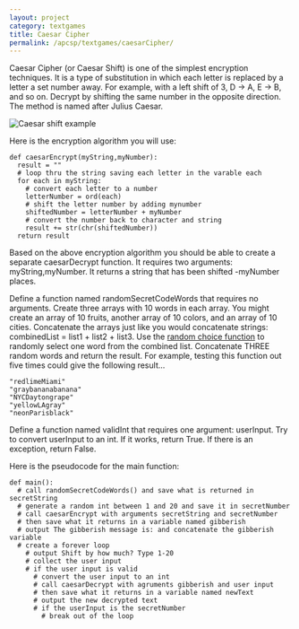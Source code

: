 ```yaml
---
layout: project
category: textgames
title: Caesar Cipher
permalink: /apcsp/textgames/caesarCipher/
---
```


Caesar Cipher (or Caesar Shift) is one of the simplest encryption techniques. It is a type of substitution in which each letter is replaced by a letter a set number away. For example, with a left shift of 3, D -> A, E -> B, and so on. Decrypt by shifting the same number in the opposite direction. The method is named after Julius Caesar.

![Caesar shift example](/apcsp/textgames/Caesar_cipher_left_shift_of_3.png)

Here is the encryption algorithm you will use:
```
def caesarEncrypt(myString,myNumber):
  result = ""
  # loop thru the string saving each letter in the varable each
  for each in myString:
    # convert each letter to a number
    letterNumber = ord(each)
    # shift the letter number by adding mynumber
    shiftedNumber = letterNumber + myNumber
    # convert the number back to character and string
    result += str(chr(shiftedNumber))
  return result
```

Based on the above encryption algorithm you should be able to create a separate caesarDecrypt function. It requires two arguments: myString,myNumber. It returns a string that has been shifted -myNumber places.

Define a function named randomSecretCodeWords that requires no arguments. Create three arrays with 10 words in each array. You might create an array of 10 fruits, another array of 10 colors, and an array of 10 cities. Concatenate the arrays just like you would concatenate strings: combinedList = list1 + list2 + list3. Use the [random choice function](https://www.w3schools.com/python/ref_random_choice.asp) to randomly select one word from the combined list. Concatenate THREE random words and return the result. For example, testing this function out five times could give the following result...
```
"redlimeMiami"
"graybananabanana"
"NYCDaytongrape"
"yellowLAgray"
"neonParisblack"
```

Define a function named validInt that requires one argument: userInput. Try to convert userInput to an int. If it works, return True. If there is an exception, return False.

Here is the pseudocode for the main function:
```
def main():
  # call randomSecretCodeWords() and save what is returned in secretString
  # generate a random int between 1 and 20 and save it in secretNumber
  # call caesarEncrypt with arguments secretString and secretNumber
  # then save what it returns in a variable named gibberish
  # output The gibberish message is: and concatenate the gibberish variable
  # create a forever loop
    # output Shift by how much? Type 1-20
    # collect the user input
    # if the user input is valid
      # convert the user input to an int
      # call caesarDecrypt with agruments gibberish and user input
      # then save what it returns in a variable named newText
      # output the new decrypted text
      # if the userInput is the secretNumber
        # break out of the loop
```
